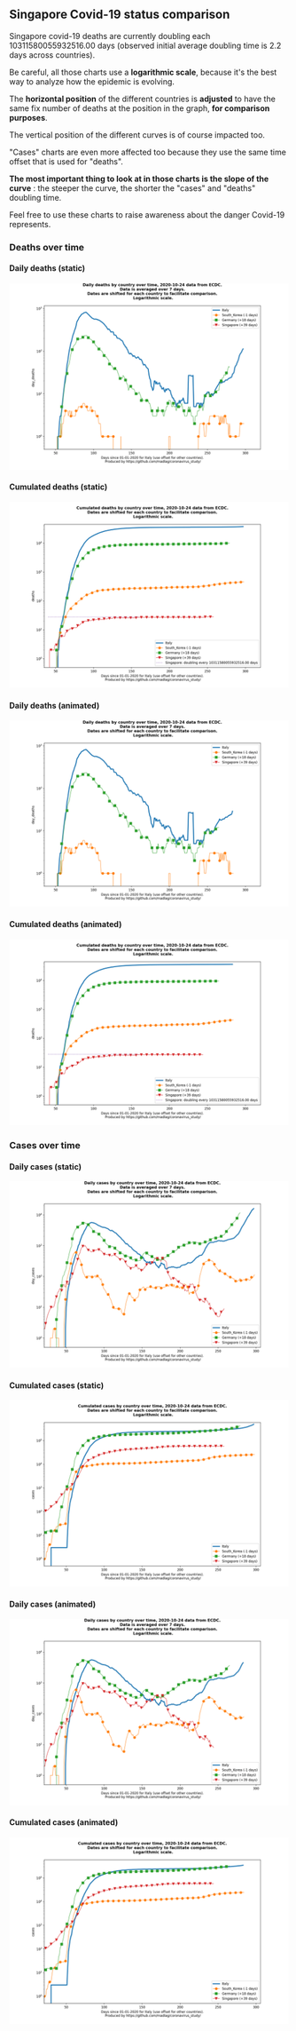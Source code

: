 ## Singapore Covid-19 status comparison 

Singapore covid-19 deaths are currently doubling each 10311580055932516.00 days (observed initial average doubling time is 2.2 days across countries).



Be careful, all those charts use a **logarithmic scale**, because it's the best way to analyze how the epidemic is evolving.
 
The **horizontal position** of the different countries is **adjusted** to have the same fix number of deaths at the position in the graph, **for comparison purposes**.

The vertical position of the different curves is of course impacted too.

"Cases" charts are even more affected too because they use the same time offset that is used for "deaths".

**The most important thing to look at in those charts is the slope of the curve** : the steeper the curve, the shorter the "cases" and "deaths" doubling time.

Feel free to use these charts to raise awareness about the danger Covid-19 represents. 


 
### Deaths over time
 
#### Daily deaths (static)
![Singapore covid-19 daily deaths static chart](https://raw.githubusercontent.com/madlag/coronavirus_study/master/notebooks/graphs/2020-10-24/countries/Singapore/2020-10-24_Singapore_day_deaths.png "Singapore covid-19 day_deaths static chart")   
 
#### Cumulated deaths (static)
![Singapore covid-19 cumulated deaths static chart](https://raw.githubusercontent.com/madlag/coronavirus_study/master/notebooks/graphs/2020-10-24/countries/Singapore/2020-10-24_Singapore_deaths.png "Singapore covid-19 deaths static chart")   
 
#### Daily deaths (animated)
![Singapore covid-19 daily deaths animated chart](https://raw.githubusercontent.com/madlag/coronavirus_study/master/notebooks/graphs/2020-10-24/countries/Singapore/2020-10-24_Singapore_day_deaths.gif "Singapore covid-19 day_deaths animated chart")   
 
#### Cumulated deaths (animated)
![Singapore covid-19 cumulated deaths animated chart](https://raw.githubusercontent.com/madlag/coronavirus_study/master/notebooks/graphs/2020-10-24/countries/Singapore/2020-10-24_Singapore_deaths.gif "Singapore covid-19 deaths animated chart")   

 
### Cases over time
 
#### Daily cases (static)
![Singapore covid-19 daily cases static chart](https://raw.githubusercontent.com/madlag/coronavirus_study/master/notebooks/graphs/2020-10-24/countries/Singapore/2020-10-24_Singapore_day_cases.png "Singapore covid-19 day_cases static chart")   
 
#### Cumulated cases (static)
![Singapore covid-19 cumulated cases static chart](https://raw.githubusercontent.com/madlag/coronavirus_study/master/notebooks/graphs/2020-10-24/countries/Singapore/2020-10-24_Singapore_cases.png "Singapore covid-19 cases static chart")   
 
#### Daily cases (animated)
![Singapore covid-19 daily cases animated chart](https://raw.githubusercontent.com/madlag/coronavirus_study/master/notebooks/graphs/2020-10-24/countries/Singapore/2020-10-24_Singapore_day_cases.gif "Singapore covid-19 day_cases animated chart")   
 
#### Cumulated cases (animated)
![Singapore covid-19 cumulated cases animated chart](https://raw.githubusercontent.com/madlag/coronavirus_study/master/notebooks/graphs/2020-10-24/countries/Singapore/2020-10-24_Singapore_cases.gif "Singapore covid-19 cases animated chart")   

